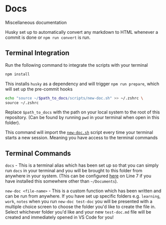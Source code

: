 # Docs

Miscellaneous documentation

Husky set up to automatically convert any markdown to HTML whenever a commit is done or `npm run convert` is run.

## Terminal Integration

Run the following command to integrate the scripts with your terminal

```bash
npm install
```

This installs `husky` as a dependency and will trigger `npm run prepare`, which will set up the pre-commit hooks

```bash
echo "source ~/$path_to_docs/scripts/new-doc.sh" >> ~/.zshrc \
source ~/.zshrc
```

Replace `$path_to_docs` with the path on your local system to the root of this repository. (Can be found by running `pwd` in your terminal when open in this folder).

This command will import the [`new-doc.sh`](./scripts/new-doc.sh) script every time your terminal starts a new session. Meaning you have access to the terminal commands

## Terminal Commands

`docs` - This is a terminal alias which has been set up so that you can simply run `docs` in your terminal and you will be brought to this folder from anywhere in your system. (This can be configured [here](./scripts/new-doc.sh) on Line 7 if you have installed this somewhere other than `~/Documents`).

`new-doc <file-name>` - This is a custom function which has been written and can be run from anywhere. If you have set up specific folders e.g. `learning`, `work`, `notes` when you run `new-doc test-doc` you will be presented with a multiple choice screen to choose the folder you'd like to create the file in. Select whichever folder you'd like and your new `test-doc.md` file will be created and immediately opened in VS Code for you!
